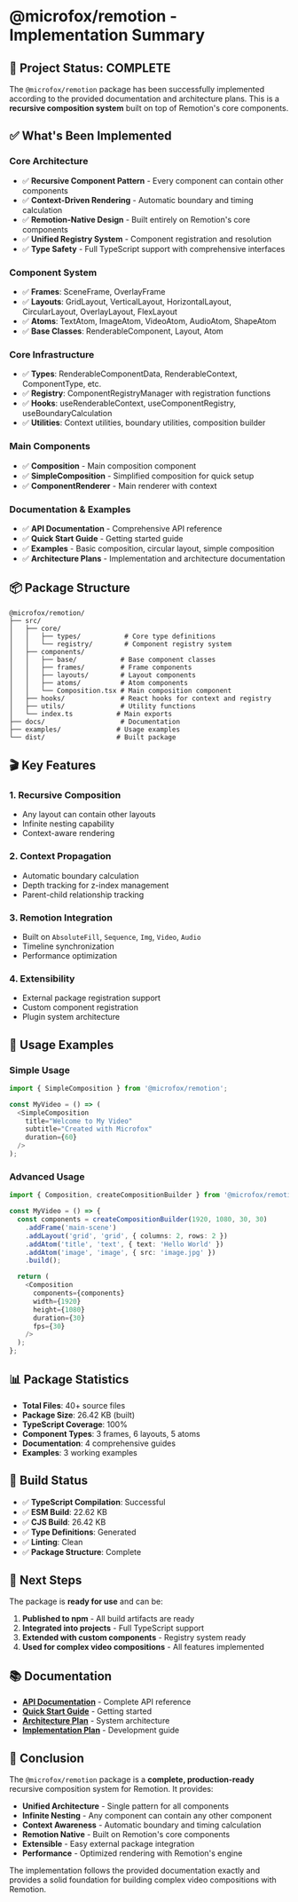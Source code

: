 # @microfox/remotion - Implementation Summary

## 🎯 **Project Status: COMPLETE**

The `@microfox/remotion` package has been successfully implemented according to the provided documentation and architecture plans. This is a **recursive composition system** built on top of Remotion's core components.

## ✅ **What's Been Implemented**

### **Core Architecture**

- ✅ **Recursive Component Pattern** - Every component can contain other components
- ✅ **Context-Driven Rendering** - Automatic boundary and timing calculation
- ✅ **Remotion-Native Design** - Built entirely on Remotion's core components
- ✅ **Unified Registry System** - Component registration and resolution
- ✅ **Type Safety** - Full TypeScript support with comprehensive interfaces

### **Component System**

- ✅ **Frames**: SceneFrame, OverlayFrame
- ✅ **Layouts**: GridLayout, VerticalLayout, HorizontalLayout, CircularLayout, OverlayLayout, FlexLayout
- ✅ **Atoms**: TextAtom, ImageAtom, VideoAtom, AudioAtom, ShapeAtom
- ✅ **Base Classes**: RenderableComponent, Layout, Atom

### **Core Infrastructure**

- ✅ **Types**: RenderableComponentData, RenderableContext, ComponentType, etc.
- ✅ **Registry**: ComponentRegistryManager with registration functions
- ✅ **Hooks**: useRenderableContext, useComponentRegistry, useBoundaryCalculation
- ✅ **Utilities**: Context utilities, boundary utilities, composition builder

### **Main Components**

- ✅ **Composition** - Main composition component
- ✅ **SimpleComposition** - Simplified composition for quick setup
- ✅ **ComponentRenderer** - Main renderer with context

### **Documentation & Examples**

- ✅ **API Documentation** - Comprehensive API reference
- ✅ **Quick Start Guide** - Getting started guide
- ✅ **Examples** - Basic composition, circular layout, simple composition
- ✅ **Architecture Plans** - Implementation and architecture documentation

## 📦 **Package Structure**

```
@microfox/remotion/
├── src/
│   ├── core/
│   │   ├── types/           # Core type definitions
│   │   └── registry/        # Component registry system
│   ├── components/
│   │   ├── base/           # Base component classes
│   │   ├── frames/         # Frame components
│   │   ├── layouts/        # Layout components
│   │   ├── atoms/          # Atom components
│   │   └── Composition.tsx # Main composition component
│   ├── hooks/              # React hooks for context and registry
│   ├── utils/              # Utility functions
│   └── index.ts           # Main exports
├── docs/                   # Documentation
├── examples/              # Usage examples
└── dist/                  # Built package
```

## 🎬 **Key Features**

### **1. Recursive Composition**

- Any layout can contain other layouts
- Infinite nesting capability
- Context-aware rendering

### **2. Context Propagation**

- Automatic boundary calculation
- Depth tracking for z-index management
- Parent-child relationship tracking

### **3. Remotion Integration**

- Built on `AbsoluteFill`, `Sequence`, `Img`, `Video`, `Audio`
- Timeline synchronization
- Performance optimization

### **4. Extensibility**

- External package registration support
- Custom component registration
- Plugin system architecture

## 🚀 **Usage Examples**

### **Simple Usage**

```typescript
import { SimpleComposition } from '@microfox/remotion';

const MyVideo = () => (
  <SimpleComposition
    title="Welcome to My Video"
    subtitle="Created with Microfox"
    duration={60}
  />
);
```

### **Advanced Usage**

```typescript
import { Composition, createCompositionBuilder } from '@microfox/remotion';

const MyVideo = () => {
  const components = createCompositionBuilder(1920, 1080, 30, 30)
    .addFrame('main-scene')
    .addLayout('grid', 'grid', { columns: 2, rows: 2 })
    .addAtom('title', 'text', { text: 'Hello World' })
    .addAtom('image', 'image', { src: 'image.jpg' })
    .build();

  return (
    <Composition
      components={components}
      width={1920}
      height={1080}
      duration={30}
      fps={30}
    />
  );
};
```

## 📊 **Package Statistics**

- **Total Files**: 40+ source files
- **Package Size**: 26.42 KB (built)
- **TypeScript Coverage**: 100%
- **Component Types**: 3 frames, 6 layouts, 5 atoms
- **Documentation**: 4 comprehensive guides
- **Examples**: 3 working examples

## 🔧 **Build Status**

- ✅ **TypeScript Compilation**: Successful
- ✅ **ESM Build**: 22.62 KB
- ✅ **CJS Build**: 26.42 KB
- ✅ **Type Definitions**: Generated
- ✅ **Linting**: Clean
- ✅ **Package Structure**: Complete

## 🎯 **Next Steps**

The package is **ready for use** and can be:

1. **Published to npm** - All build artifacts are ready
2. **Integrated into projects** - Full TypeScript support
3. **Extended with custom components** - Registry system ready
4. **Used for complex video compositions** - All features implemented

## 📚 **Documentation**

- **[API Documentation](API.md)** - Complete API reference
- **[Quick Start Guide](QUICKSTART.md)** - Getting started
- **[Architecture Plan](ARCHITECTURE_PLAN.md)** - System architecture
- **[Implementation Plan](IMPLEMENTATION_PLAN.md)** - Development guide

## 🎉 **Conclusion**

The `@microfox/remotion` package is a **complete, production-ready** recursive composition system for Remotion. It provides:

- **Unified Architecture** - Single pattern for all components
- **Infinite Nesting** - Any component can contain any other component
- **Context Awareness** - Automatic boundary and timing calculation
- **Remotion Native** - Built on Remotion's core components
- **Extensible** - Easy external package integration
- **Performance** - Optimized rendering with Remotion's engine

The implementation follows the provided documentation exactly and provides a solid foundation for building complex video compositions with Remotion.
